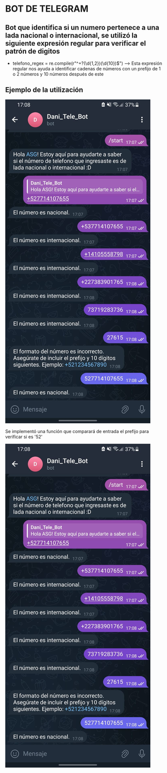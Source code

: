 # BOT DE TELEGRAM

## Bot que identifica si un numero pertenece a una lada nacional o internacional, se utilizó la siguiente expresión regular para verificar el patrón de digitos

- telefono_regex = re.compile(r"^\+?(\d{1,2})(\d{10})$") --> Esta expresión regular nos ayuda a identificar cadenas de números con un prefijo de 1 o 2 números y 10 números después de este

## Ejemplo de la utilización

![Ejemplo de la utilización](./ss_bot.jpeg)

Se implementó una función que comparará de entrada el prefijo para verificar si es '52' 

![Función implementada](./ss_bot.jpeg)
